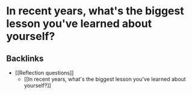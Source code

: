 # In recent years, what's the biggest lesson you've learned about yourself?
## Backlinks
* [[Reflection questions]]
	* [[In recent years, what's the biggest lesson you've learned about yourself?]]

<!-- #p2 -->

<!-- {BearID:09FF61F0-45BC-4D68-A8DC-7C9C739745C8-92666-0000AE7E5B153DAD} -->
